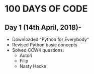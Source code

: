 # 100 DAYS OF CODE

## Day 1 (14th April, 2018)-
* Downloaded "Python for Everybody"
* Revised Python basic concepts
* Solved CCW4 questions:
  * Autori
  * Filip
  * Nasty Hacks
